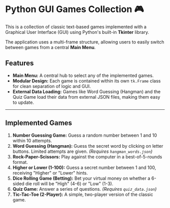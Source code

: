 # Python GUI Games Collection 🎮

This is a collection of classic text-based games implemented with a Graphical User Interface (GUI) using Python's built-in **Tkinter** library.

The application uses a multi-frame structure, allowing users to easily switch between games from a central **Main Menu**.

## Features

* **Main Menu:** A central hub to select any of the implemented games.
* **Modular Design:** Each game is contained within its own `tk.Frame` class for clean separation of logic and GUI.
* **External Data Loading:** Games like Word Guessing (Hangman) and the Quiz Game load their data from external JSON files, making them easy to update.

---

## Implemented Games

1.  **Number Guessing Game:** Guess a random number between 1 and 10 within 10 attempts.
2.  **Word Guessing (Hangman):** Guess the secret word by clicking on letter buttons. Limited attempts are given. *(Requires `hangman_words.json`)*
3.  **Rock-Paper-Scissors:** Play against the computer in a best-of-5-rounds format.
4.  **Higher or Lower (1-100):** Guess a secret number between 1 and 100, receiving "Higher" or "Lower" hints.
5.  **Dice Rolling Game (Betting):** Bet your virtual money on whether a 6-sided die roll will be "High" (4-6) or "Low" (1-3).
6.  **Quiz Game:** Answer a series of questions. *(Requires `quiz_data.json`)*
7.  **Tic-Tac-Toe (2-Player):** A simple, two-player version of the classic game.
